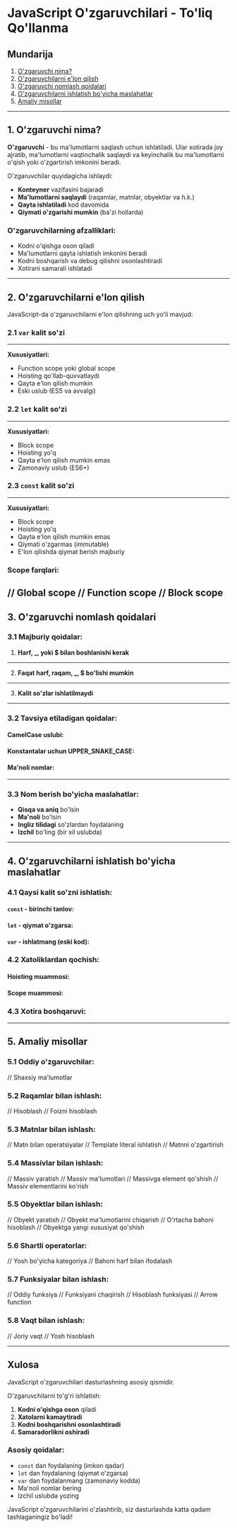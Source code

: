# JavaScript O'zgaruvchilari - To'liq Qo'llanma

## Mundarija
1. [O'zgaruvchi nima?](#1-ozgaruvchi-nima)
2. [O'zgaruvchilarni e'lon qilish](#2-ozgaruvchilarni-elon-qilish)
3. [O'zgaruvchi nomlash qoidalari](#3-ozgaruvchi-nomlash-qoidalari)
4. [O'zgaruvchilarni ishlatish bo'yicha maslahatlar](#4-ozgaruvchilarni-ishlatish-boyicha-maslahatlar)
5. [Amaliy misollar](#5-amaliy-misollar)

---

## 1. O'zgaruvchi nima?

**O'zgaruvchi** - bu ma'lumotlarni saqlash uchun ishlatiladi. Ular xotirada joy ajratib, ma'lumotlarni vaqtinchalik saqlaydi va keyinchalik bu ma'lumotlarni o'qish yoki o'zgartirish imkonini beradi.

O'zgaruvchilar quyidagicha ishlaydi:
- **Konteyner** vazifasini bajaradi
- **Ma'lumotlarni saqlaydi** (raqamlar, matnlar, obyektlar va h.k.)
- **Qayta ishlatiladi** kod davomida
- **Qiymati o'zgarishi mumkin** (ba'zi hollarda)

### O'zgaruvchilarning afzalliklari:
- Kodni o'qishga oson qiladi
- Ma'lumotlarni qayta ishlatish imkonini beradi
- Kodni boshqarish va debug qilishni osonlashtiradi
- Xotirani samarali ishlatadi

---

## 2. O'zgaruvchilarni e'lon qilish

JavaScript-da o'zgaruvchilarni e'lon qilishning uch yo'li mavjud:

### 2.1 `var` kalit so'zi
--- 
**Xususiyatlari:**
- Function scope yoki global scope
- Hoisting qo'llab-quvvatlaydi
- Qayta e'lon qilish mumkin
- Eski uslub (ES5 va avvalgi)

### 2.2 `let` kalit so'zi
---
**Xususiyatlari:**
- Block scope
- Hoisting yo'q
- Qayta e'lon qilish mumkin emas
- Zamonaviy uslub (ES6+)

### 2.3 `const` kalit so'zi
---
**Xususiyatlari:**
- Block scope
- Hoisting yo'q
- Qayta e'lon qilish mumkin emas
- Qiymati o'zgarmas (immutable)
- E'lon qilishda qiymat berish majburiy

### Scope farqlari:
// Global scope
// Function scope
// Block scope
---
## 3. O'zgaruvchi nomlash qoidalari

### 3.1 Majburiy qoidalar:
1. **Harf, _, yoki $ bilan boshlanishi kerak**
---
2. **Faqat harf, raqam, _, $ bo'lishi mumkin**
---
3. **Kalit so'zlar ishlatilmaydi**
--- 
### 3.2 Tavsiya etiladigan qoidalar:

#### CamelCase uslubi:

#### Konstantalar uchun UPPER_SNAKE_CASE:

#### Ma'noli nomlar:
---
### 3.3 Nom berish bo'yicha maslahatlar:
- **Qisqa va aniq** bo'lsin
- **Ma'noli** bo'lsin
- **Ingliz tilidagi** so'zlardan foydalaning
- **Izchil** bo'ling (bir xil uslubda)

---

## 4. O'zgaruvchilarni ishlatish bo'yicha maslahatlar

### 4.1 Qaysi kalit so'zni ishlatish:

#### `const` - birinchi tanlov:

#### `let` - qiymat o'zgarsa:

#### `var` - ishlatmang (eski kod):


### 4.2 Xatoliklardan qochish:

#### Hoisting muammosi:

#### Scope muammosi:

### 4.3 Xotira boshqaruvi:

---

## 5. Amaliy misollar

### 5.1 Oddiy o'zgaruvchilar:
// Shaxsiy ma'lumotlar


### 5.2 Raqamlar bilan ishlash:
// Hisoblash
// Foizni hisoblash


### 5.3 Matnlar bilan ishlash:
// Matn bilan operatsiyalar
// Template literal ishlatish
// Matnni o'zgartirish


### 5.4 Massivlar bilan ishlash:
// Massiv yaratish
// Massiv ma'lumotlari
// Massivga element qo'shish
// Massiv elementlarini ko'rish

### 5.5 Obyektlar bilan ishlash:
// Obyekt yaratish
// Obyekt ma'lumotlarini chiqarish
// O'rtacha bahoni hisoblash
// Obyektga yangi xususiyat qo'shish


### 5.6 Shartli operatorlar:
// Yosh bo'yicha kategoriya
// Bahoni harf bilan ifodalash


### 5.7 Funksiyalar bilan ishlash:
// Oddiy funksiya
// Funksiyani chaqirish
// Hisoblash funksiyasi
// Arrow function


### 5.8 Vaqt bilan ishlash:
// Joriy vaqt
// Yosh hisoblash


---

## Xulosa

JavaScript o'zgaruvchilari dasturlashning asosiy qismidir. 

O'zgaruvchilarni to'g'ri ishlatish:

1. **Kodni o'qishga oson** qiladi
2. **Xatolarni kamaytiradi**
3. **Kodni boshqarishni osonlashtiradi**
4. **Samaradorlikni oshiradi**

### Asosiy qoidalar:
- `const` dan foydalaning (imkon qadar)
- `let` dan foydalaning (qiymat o'zgarsa)
- `var` dan foydalanmang (zamonaviy kodda)
- Ma'noli nomlar bering
- Izchil uslubda yozing

JavaScript o'zgaruvchilarini o'zlashtirib, siz dasturlashda katta qadam tashlaganingiz bo'ladi!